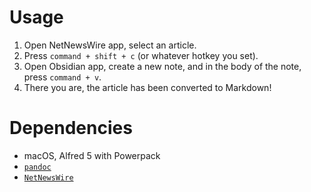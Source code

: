 # Usage

1. Open NetNewsWire app, select an article.
2. Press `command + shift + c` (or whatever hotkey you set).
3. Open Obsidian app, create a new note, and in the body of the note, press `command + v`.
4. There you are, the article has been converted to Markdown!

# Dependencies

- macOS, Alfred 5 with Powerpack
- [`pandoc`](https://pandoc.org)
- [`NetNewsWire`](https://netnewswire.com)

